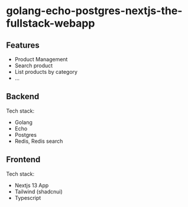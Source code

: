 # golang-echo-postgres-nextjs-the-fullstack-webapp

## Features
- Product Management
- Search product
- List products by category
- ...

## Backend

Tech stack:
- Golang
- Echo
- Postgres
- Redis, Redis search


## Frontend

Tech stack:
- Nextjs 13 App
- Tailwind (shadcnui)
- Typescript
